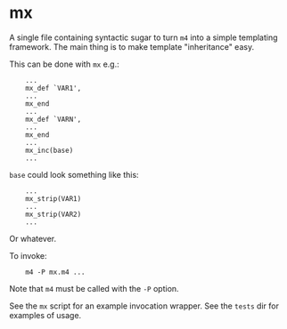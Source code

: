 mx
==

A single file containing syntactic sugar to turn `m4` into a simple templating framework.
The main thing is to make template "inheritance" easy.

This can be done with `mx` e.g.:

        ...
        mx_def `VAR1',
        ...
        mx_end
        ...
        mx_def `VARN',
        ...
        mx_end
        ...
        mx_inc(base)
        ...

`base` could look something like this:

        ...
        mx_strip(VAR1)
        ...
        mx_strip(VAR2)
        ...

Or whatever.

To invoke:

        m4 -P mx.m4 ...

Note that `m4` must be called with the `-P` option.

See the `mx` script for an example invocation wrapper.
See the `tests` dir for examples of usage.
